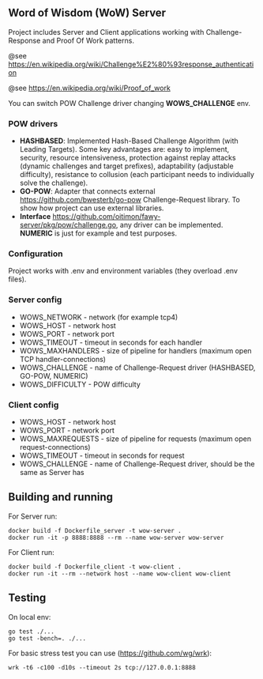 ## Word of Wisdom (WoW) Server

Project includes Server and Client applications working with Challenge-Response and Proof Of Work patterns.

@see https://en.wikipedia.org/wiki/Challenge%E2%80%93response_authentication

@see https://en.wikipedia.org/wiki/Proof_of_work

You can switch POW Challenge driver changing **WOWS_CHALLENGE** env.

### POW drivers

* **HASHBASED**: Implemented Hash-Based Challenge Algorithm (with Leading Targets). Some key advantages are: easy to implement, security, resource intensiveness, protection against replay attacks (dynamic challenges and target prefixes), adaptability (adjustable difficulty), resistance to collusion (each participant needs to individually solve the challenge).
* **GO-POW**: Adapter that connects external https://github.com/bwesterb/go-pow Challenge-Request library. To show how project can use external libraries.
* **Interface** https://github.com/oitimon/fawy-server/pkg/pow/challenge.go, any driver can be implemented. **NUMERIC** is just for example and test purposes. 

### Configuration

Project works with .env and environment variables (they overload .env files).

### Server config
* WOWS_NETWORK - network (for example tcp4)
* WOWS_HOST - network host
* WOWS_PORT - network port
* WOWS_TIMEOUT - timeout in seconds for each handler
* WOWS_MAXHANDLERS - size of pipeline for handlers (maximum open TCP handler-connections)
* WOWS_CHALLENGE - name of Challenge-Request driver (HASHBASED, GO-POW, NUMERIC)
* WOWS_DIFFICULTY - POW difficulty

### Client config
* WOWS_HOST - network host
* WOWS_PORT - network port
* WOWS_MAXREQUESTS - size of pipeline for requests (maximum open request-connections)
* WOWS_TIMEOUT - timeout in seconds for request
* WOWS_CHALLENGE - name of Challenge-Request driver, should be the same as Server has 

## Building and running

For Server run:
```shell
docker build -f Dockerfile_server -t wow-server .
docker run -it -p 8888:8888 --rm --name wow-server wow-server
```

For Client run:
```shell
docker build -f Dockerfile_client -t wow-client .
docker run -it --rm --network host --name wow-client wow-client
```

## Testing

On local env:
```shell
go test ./...
go test -bench=. ./...
```

For basic stress test you can use (https://github.com/wg/wrk):
```shell
wrk -t6 -c100 -d10s --timeout 2s tcp://127.0.0.1:8888
```
